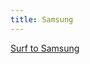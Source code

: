 ```yaml
---
title: Samsung
---
```


<a href="https://www.samsung-security.com/" target="_blank">Surf to Samsung</a>